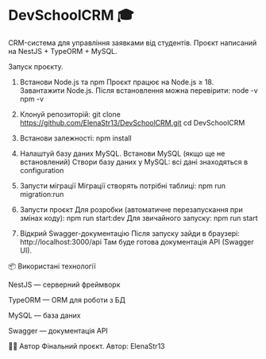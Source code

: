 # DevSchoolCRM 🎓

CRM-система для управління заявками від студентів.
Проєкт написаний на NestJS + TypeORM + MySQL.

Запуск проєкту.
1. Встанови Node.js та npm
Проєкт працює на Node.js ≥ 18.
Завантажити Node.js.
Після встановлення можна перевірити:
node -v
npm -v

2. Клонуй репозиторій:
git clone https://github.com/ElenaStr13/DevSchoolCRM.git
cd DevSchoolCRM

3. Встанови залежності:
npm install

4. Налаштуй базу даних MySQL.
Встанови MySQL (якщо ще не встановлений)
Створи базу даних у MySQL:
всі дані знаходяться в configuration

5. Запусти міграції
Міграції створять потрібні таблиці:
npm run migration:run

6. Запусти проєкт
Для розробки (автоматичне перезапускання при змінах коду):
npm run start:dev
Для звичайного запуску:
npm run start

7. Відкрий Swagger-документацію
Після запуску зайди в браузері:
http://localhost:3000/api
Там буде готова документація API (Swagger UI).

📦 Використані технології

NestJS
 — серверний фреймворк

TypeORM
 — ORM для роботи з БД

MySQL
 — база даних

Swagger
 — документація API

 👩‍💻 Автор
Фінальний проєкт.
Автор: ElenaStr13
